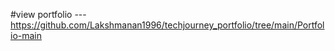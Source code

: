 #view portfolio ---https://github.com/Lakshmanan1996/techjourney_portfolio/tree/main/Portfolio-main
